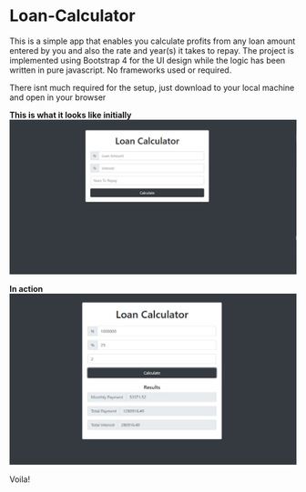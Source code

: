 # Loan-Calculator
This is a simple app that enables you calculate profits from any loan amount entered by you and also the rate and year(s) it takes to repay. The project is implemented using Bootstrap 4 for the UI design while the logic has been written in pure javascript. No frameworks used or required.

There isnt much required for the setup, just download to your local machine and open in your browser

<strong>This is what it looks like initially</strong>
![alt text](screenshots/s1.png "Initial appearance")

<strong>In action</strong>
![alt text](screenshots/s2.png "while working")

Voila!